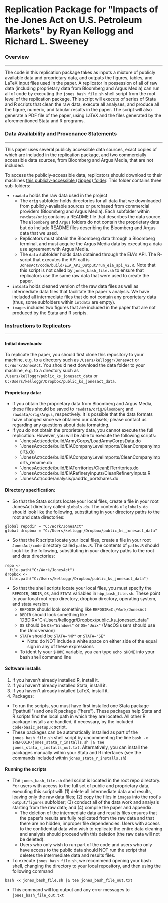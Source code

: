# Replication Package for "Impacts of the Jones Act on U.S. Petroleum Markets" by Ryan Kellogg and Richard L. Sweeney

### Overview
--------
The code in this replication package takes as inputs a mixture of publicly available data and proprietary data, and outputs the figures, tables, and LaTeX input files used in the paper.  A replicator in possession of all of raw data (including proprietary data from Bloomberg and Argus Media) can run all of code by executing the `jones_bash_file.sh` shell script from the root level of the replication package.  This script will execute of series of Stata and R scripts that clean the raw data, execute all analyses, and produce all the figure, numeric, and tabular results in the paper. The script will also generate a PDF file of the paper, using LaTeX and the files generated by the aforementioned Stata and R programs. 


### Data Availability and Provenance Statements
----------------------------
This paper uses several publicly accessible data sources, exact copies of which are included in the replication package, and two commercially accessible data sources, from Bloomberg and Argus Media, that are not included.

To access the publicly-accessible data, replicators should download to their machines [this publicly-accessible (zipped) folder](https://www.dropbox.com/scl/fi/r8dl0gafdoyb604hfqa7f/public_ks_jonesact_data.zip?rlkey=1gx7b5ufa21i6281gloodw036&dl=0). This folder contains three sub-folders:
* `rawdata` holds the raw data used in the project
  - The `orig` subfolder holds directories for all data that we downloaded from publicly-available sources or purchased from commercial providers (Bloomberg and Argus Media). Each subfolder within `rawdata/orig` contains a README file that describes the data source. The `Bloomberg` and `Argus` folders do not contain the proprietary data but do include README files describing the Bloomberg and Argus data that we used.
  - Replicators must obtain the Bloomberg data through a Bloomberg terminal, and must acquire the Argus Media data by executing a data use agreement with Argus Media.
  - The `data` subfolder holds data obtained through the EIA's API. The R-script that executes the API call is `JonesAct/code/build/EIA_API_Output/run_eia_api_v2.R`. Note that this script is not called by `jones_bash_file.sh` to ensure that replicators use the same raw data that were used to create the paper.
* `intdata` holds cleaned version of the raw data files as well as intermediate data files that facilitate the paper's analysis. We have included all intermediate files that do not contain any proprietary data (thus, some subfolders within `intdata` are empty).
* `images` includes two figures that are included in the paper that are not produced by the Stata and R scripts.


### Instructions to Replicators
---------------------------

#### Initial downloads:
To replicate the paper, you should first clone this repository to your machine, e.g. to a directory such as `/Users/kelloggr/JonesAct` or `C:/Work/JonesAct`. You should next download the data folder to your machine, e.g. to a directory such as `/Users/kelloggr/public_ks_jonesact_data` or `C:/Users/kelloggr/Dropbox/public_ks_jonesact_data`.

#### Proprietary data:
* If you obtain the proprietary data from Bloomberg and Argus Media, these files should be saved to `rawdata/orig/Bloomberg` and `rawdata/orig/Argus`, respectively. It is possible that the data formats have changed since we obtained our datasets; please contact us regarding any questions about data formatting.
* If you do not obtain the proprietary data, you cannot execute the full replication. However, you will be able to execute the following scripts:
  - `JonesAct/code/build/ArmyCorps/LoadArmyCorpsData.do
  - `JonesAct/code/build/EIACompanyLevelImports/CleanCompanyImports.do
  - `JonesAct/code/build/EIACompanyLevelImports/CleanCompanyImports_rename.do
  - `JonesAct/code/build/EIATerritories/CleanEITerritories.do
  - `JonesAct/code/build/EIARefineryInputs/CleanRefineryInputs.R
  - `JonesAct/code/analysis/padd1c_portshares.do


#### Directory specification:
* So that the Stata scripts locate your local files, create a file in your root JonesAct directory called `globals.do`. The contents of `globals.do` should look like the following, substituting in your directory paths to the root and data directories:
```
global repodir = "C:/Work/JonesAct"
global dropbox = "C:/Users/kelloggr/Dropbox/public_ks_jonesact_data"
```

* So that the R scripts locate your local files, create a file in your root `JonesAct/code` directory called `paths.R`. The contents of `paths.R` should look like the following, substituting in your directory paths to the root and data directories:
```
repo <-
  file.path("C:/Work/JonesAct")
dropbox <-
  file.path("C:/Users/kelloggr/Dropbox/public_ks_jonesact_data")
```

* So that the shell scripts locate your local files, you must specify the `REPODIR`, `DBDIR`, `OS`, and `STATA` variables in `hbp_bash_file.sh`. These point to your local root repo directory, dropbox directory, operating system, and stata version
  - `REPODIR` should look something like `REPODIR=C:/Work/JonesAct`
  - `DBDIR` should look something like `DBDIR="C:/Users/kelloggr/Dropbox/public_ks_jonesact_data"
  - `OS` should be `OS="Windows"` or `OS="Unix"` (MacOS users should use the Unix version)
  - `STATA` should be `STATA="MP"` or `STATA="SE"`
    * Note: do NOT include a white space on either side of the equal sign in any of these expressions
  - To identify your `$HOME` variable, you can type `echo $HOME` into your bash shell command line


#### Software installs
1. If you haven't already installed R, install it.
2. If you haven't already installed Stata, install it.
3. If you haven't already installed LaTeX, install it.
4. Packages:
  - To run the scripts, you must have first installed one Stata package ("pathutil") and one R package ("here"). These packages help Stata and R scripts find the local path in which they are located. All other R package installs are handled, if necessary, by the included `code/basic_setup.R` script.
  - These packages can be automatically installed as part of the `jones_bash_file.sh` shell script by uncommenting the line `bash -x $REPODIR/jones_stata_r_installs.sh |& tee jones_stata_r_installs_out.txt`. Alternatively, you can install the packages manually within your Stata and R interfaces (see the commands included within `jones_stata_r_installs.sh`)

#### Running the scripts
* The `jones_bash_file.sh` shell script is located in the root repo directory. For users with access to the full set of public and proprietary data, executing this script will: (1) delete all intermediate data and results, leaving only the raw data files; (2) copy the files in `images` into the root's `output/figures` subfolder; (3) conduct all of the data work and analysis starting from the raw data; and (4) compile the paper and appendix.
  - The deletion of the intermediate data and results files ensures that the paper's results are fully replicated from the raw data and that there are no hidden, improper file dependencies. Users with access to the confidential data who wish to replicate the entire data cleaning and analysis should proceed with this deletion (the raw data will not be deleted).
  - Users who only wish to run part of the code and users who only have access to the public data should NOT run the script that deletes the intermediate data and results files.
* To execute `jones_bash_file.sh`, we recommend opening your bash shell, changing the directory to your local repository, and then using the following command
```
bash -x jones_bash_file.sh |& tee jones_bash_file_out.txt
```
  - This command will log output and any error messages to `jones_bash_file_out.txt`
